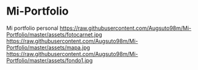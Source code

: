 # Mi-Portfolio
Mi portfolio personal
https://raw.githubusercontent.com/Augsuto98m/Mi-Portfolio/master/assets/fotocarnet.jpg
https://raw.githubusercontent.com/Augsuto98m/Mi-Portfolio/master/assets/mapa.jpg
https://raw.githubusercontent.com/Augsuto98m/Mi-Portfolio/master/assets/fondo1.jpg
